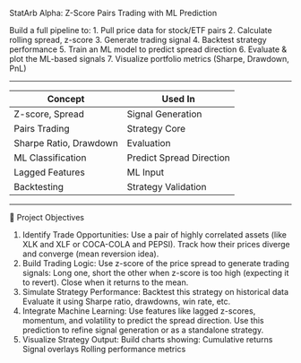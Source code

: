 StatArb Alpha: Z-Score Pairs Trading with ML Prediction

Build a full pipeline to:
    1. Pull price data for stock/ETF pairs
    2. Calculate rolling spread, z-score
    3. Generate trading signal
    4. Backtest strategy performance
    5. Train an ML model to predict spread direction
    6. Evaluate & plot the ML-based signals
    7. Visualize portfolio metrics (Sharpe, Drawdown, PnL)

-----------------------------------------------------
| Concept                | Used In                  |
| ---------------------- | ------------------------ |
| Z-score, Spread        | Signal Generation        |
| Pairs Trading          | Strategy Core            |
| Sharpe Ratio, Drawdown | Evaluation               |
| ML Classification      | Predict Spread Direction |
| Lagged Features        | ML Input                 |
| Backtesting            | Strategy Validation      |
-----------------------------------------------------

🎯 Project Objectives

1. Identify Trade Opportunities:
    Use a pair of highly correlated assets (like XLK and XLF or COCA-COLA and PEPSI).
    Track how their prices diverge and converge (mean reversion idea).
2. Build Trading Logic:
    Use z-score of the price spread to generate trading signals:
    Long one, short the other when z-score is too high (expecting it to revert).
    Close when it returns to the mean.
3. Simulate Strategy Performance:
    Backtest this strategy on historical data
    Evaluate it using Sharpe ratio, drawdowns, win rate, etc.
4. Integrate Machine Learning:
    Use features like lagged z-scores, momentum, and volatility to predict the spread direction.
    Use this prediction to refine signal generation or as a standalone strategy.
5. Visualize Strategy Output:
    Build charts showing:
        Cumulative returns
        Signal overlays
        Rolling performance metrics